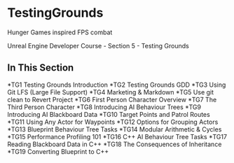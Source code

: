 # TestingGrounds
Hunger Games inspired FPS combat

Unreal Engine Developer Course - Section 5 - Testing Grounds

## In This Section

*TG1 Testing Grounds Introduction
*TG2 Testing Grounds GDD
*TG3 Using Git LFS (Large File Support)
*TG4 Marketing & Markdown
*TG5 Use git clean to Revert Project
*TG6 First Person Character Overview
*TG7 The Third Person Character
*TG8 Introducing AI Behaviour Trees
*TG9 Introducing AI Blackboard Data
*TG10 Target Points and Patrol Routes
*TG11 Using Any Actor for Waypoints
*TG12 Options for Grouping Actors
*TG13 Blueprint Behaviour Tree Tasks
*TG14 Modular Arithmetic & Cycles
*TG15 Performance Profiling 101
*TG16 C++ AI Behaviour Tree Tasks
*TG17 Reading Blackboard Data in C++
*TG18 The Consequences of Inheritance
*TG19 Converting Blueprint to C++